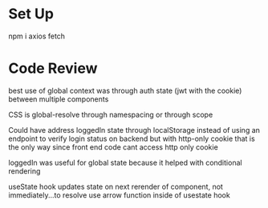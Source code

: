 # Set Up

npm i axios fetch

# Code Review

best use of global context was through auth state
(jwt with the cookie) between
multiple components

CSS is global-resolve through namespacing or through scope

Could have address loggedIn state through localStorage instead of using an endpoint to verify login status on backend but with http-only cookie that is the only way since front end code cant access http only cookie

loggedIn was useful for global state because it helped
with conditional rendering

useState hook updates state on next rerender of component, not immediately...to resolve use arrow function inside of usestate hook
